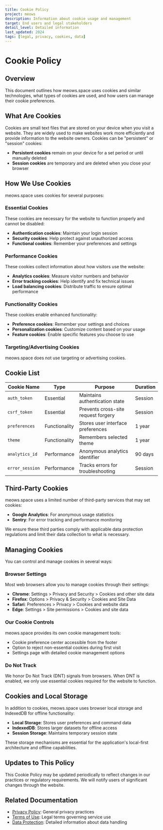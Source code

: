 ```yaml
---
title: Cookie Policy
project: meows
description: Information about cookie usage and management
target: End users and legal stakeholders
detail_level: Detailed information
last_updated: 2024
tags: [legal, privacy, cookies, data]
---
```


# Cookie Policy

## Overview

This document outlines how meows.space uses cookies and similar technologies, what types of cookies are used, and how users can manage their cookie preferences.

## What Are Cookies

Cookies are small text files that are stored on your device when you visit a website. They are widely used to make websites work more efficiently and provide information to the website owners. Cookies can be "persistent" or "session" cookies:

- **Persistent cookies** remain on your device for a set period or until manually deleted
- **Session cookies** are temporary and are deleted when you close your browser

## How We Use Cookies

meows.space uses cookies for several purposes:

### Essential Cookies

These cookies are necessary for the website to function properly and cannot be disabled:

- **Authentication cookies**: Maintain your login session
- **Security cookies**: Help protect against unauthorized access
- **Functional cookies**: Remember your preferences and settings

### Performance Cookies

These cookies collect information about how visitors use the website:

- **Analytics cookies**: Measure visitor numbers and behavior
- **Error tracking cookies**: Help identify and fix technical issues
- **Load balancing cookies**: Distribute traffic to ensure optimal performance

### Functionality Cookies

These cookies enable enhanced functionality:

- **Preference cookies**: Remember your settings and choices
- **Personalization cookies**: Customize content based on your usage
- **Feature cookies**: Enable specific features you choose to use

### Targeting/Advertising Cookies

meows.space does not use targeting or advertising cookies.

## Cookie List

| Cookie Name     | Type          | Purpose                             | Duration |
| --------------- | ------------- | ----------------------------------- | -------- |
| `auth_token`    | Essential     | Maintains authentication state      | Session  |
| `csrf_token`    | Essential     | Prevents cross-site request forgery | Session  |
| `preferences`   | Functionality | Stores user interface preferences   | 1 year   |
| `theme`         | Functionality | Remembers selected theme            | 1 year   |
| `analytics_id`  | Performance   | Anonymous analytics identifier      | 90 days  |
| `error_session` | Performance   | Tracks errors for troubleshooting   | Session  |

## Third-Party Cookies

meows.space uses a limited number of third-party services that may set cookies:

- **Google Analytics**: For anonymous usage statistics
- **Sentry**: For error tracking and performance monitoring

We ensure these third parties comply with applicable data protection regulations and limit their data collection to what is necessary.

## Managing Cookies

You can control and manage cookies in several ways:

### Browser Settings

Most web browsers allow you to manage cookies through their settings:

- **Chrome**: Settings > Privacy and Security > Cookies and other site data
- **Firefox**: Options > Privacy & Security > Cookies and Site Data
- **Safari**: Preferences > Privacy > Cookies and website data
- **Edge**: Settings > Site permissions > Cookies and site data

### Our Cookie Controls

meows.space provides its own cookie management tools:

- Cookie preference center accessible from the footer
- Option to reject non-essential cookies during first visit
- Settings page with detailed cookie management options

### Do Not Track

We honor Do Not Track (DNT) signals from browsers. When DNT is enabled, we only use essential cookies required for the website to function.

## Cookies and Local Storage

In addition to cookies, meows.space uses browser local storage and IndexedDB for offline functionality:

- **Local Storage**: Stores user preferences and command data
- **IndexedDB**: Stores larger datasets for offline access
- **Session Storage**: Maintains temporary session state

These storage mechanisms are essential for the application's local-first architecture and offline capabilities.

## Updates to This Policy

This Cookie Policy may be updated periodically to reflect changes in our practices or regulatory requirements. We will notify users of significant changes through the website.

## Related Documentation

- [Privacy Policy](privacy-policy.md): General privacy practices
- [Terms of Use](terms-of-use.md): Legal terms governing service use
- [Data Protection](data-protection.md): Detailed information about data handling
